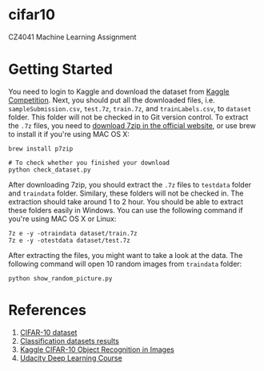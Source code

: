 # cifar10

CZ4041 Machine Learning Assignment

# Getting Started

You need to login to Kaggle and download the dataset from [Kaggle Competition](https://www.kaggle.com/c/cifar-10). Next, you should put all the downloaded files, i.e. `sampleSubmission.csv`, `test.7z`, `train.7z`, and `trainLabels.csv`, to `dataset` folder. This folder will not be checked in to Git version control. To extract the `.7z` files, you need to [download 7zip in the official website](http://www.7-zip.org/download.html), or use brew to install it if you're using MAC OS X:

```Shell
brew install p7zip

# To check whether you finished your download
python check_dataset.py
```

After downloading 7zip, you should extract the `.7z` files to `testdata` folder and `traindata` folder. Similary, these folders will not be checked in. The extraction should take around 1 to 2 hour. You should be able to extract these folders easily in Windows. You can use the following command if you're using MAC OS X or Linux:

```Shell
7z e -y -otraindata dataset/train.7z
7z e -y -otestdata dataset/test.7z
```

After extracting the files, you might want to take a look at the data. The following command will open 10 random images from `traindata` folder:

```Shell
python show_random_picture.py
```

# References

1. [CIFAR-10 dataset](http://www.cs.toronto.edu/~kriz/cifar.html)
2. [Classification datasets results](http://rodrigob.github.io/are_we_there_yet/build/classification_datasets_results.html)
3. [Kaggle CIFAR-10 Object Recognition in Images](https://www.kaggle.com/c/cifar-10)
4. [Udacity Deep Learning Course](https://www.kaggle.com/c/cifar-10)